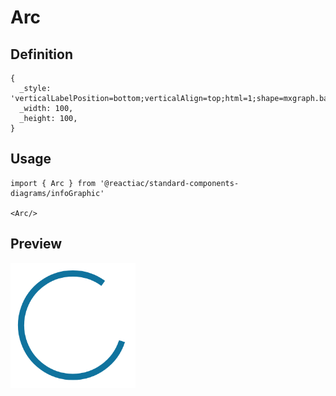 # Arc

## Definition

```
{
  _style: 'verticalLabelPosition=bottom;verticalAlign=top;html=1;shape=mxgraph.basic.arc;strokeColor=#10739E;strokeWidth=6;startAngle=0.3;endAngle=0.1;',
  _width: 100,
  _height: 100,
}
```

## Usage

```
import { Arc } from '@reactiac/standard-components-diagrams/infoGraphic'

<Arc/>
```

## Preview

<img src="./arc.png" width="200"/>
